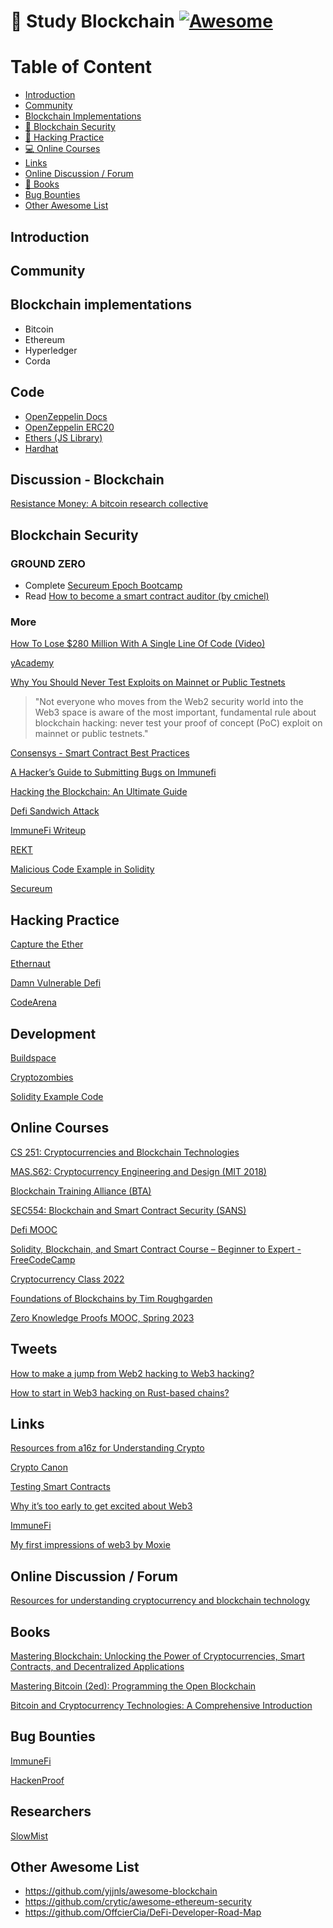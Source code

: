 # 🧊 Study Blockchain [![Awesome](https://cdn.rawgit.com/sindresorhus/awesome/d7305f38d29fed78fa85652e3a63e154dd8e8829/media/badge.svg)](https://github.com/sindresorhus/awesome)

# Table of Content
- [Introduction](#introduction)
- [Community](#community)
- [Blockchain Implementations](#blockchain-implementations)
- [🔐 Blockchain Security](#blockchain-security)
- [🚩 Hacking Practice](#hacking-practice)
- [:computer: Online Courses](#online-courses)
- [Links](#links)
- [Online Discussion / Forum](#online-discussion-forum)
- [:open_book: Books](#books)
- [Bug Bounties](#bug-bounties)
- [Other Awesome List](#other-awesome-list)

## Introduction

## Community

## Blockchain implementations
- Bitcoin
- Ethereum
- Hyperledger
- Corda

## Code
- [OpenZeppelin Docs](https://docs.openzeppelin.com/contracts)
- [OpenZeppelin ERC20](https://github.com/OpenZeppelin/openzeppelin-contracts)
- [Ethers (JS Library)](https://docs.ethers.io/v5/)
- [Hardhat](https://hardhat.org/)

## Discussion - Blockchain
[Resistance Money: A bitcoin research collective](https://www.resistance.money/)

## Blockchain Security

### GROUND ZERO
- Complete [Secureum Epoch Bootcamp](https://github.com/x676f64/secureum-mind_map)
- Read [How to become a smart contract auditor (by cmichel)](https://cmichel.io/how-to-become-a-smart-contract-auditor/)

### More

[How To Lose $280 Million With A Single Line Of Code (Video)](https://www.youtube.com/watch?v=bTPouSkrhIM)

[yAcademy](https://youtube.com/@yacademyDAO)

[Why You Should Never Test Exploits on Mainnet or Public Testnets](https://medium.com/immunefi/why-you-should-never-test-exploits-on-mainnet-or-public-testnets-7e904a2cbf05)
> "Not everyone who moves from the Web2 security world into the Web3 space is aware of the most important, fundamental rule about blockchain hacking: never test your proof of concept (PoC) exploit on mainnet or public testnets."

[Consensys - Smart Contract Best Practices](https://consensys.github.io/smart-contract-best-practices/)

[A Hacker’s Guide to Submitting Bugs on Immunefi](https://medium.com/immunefi/a-hackers-guide-to-submitting-bugs-on-immunefi-1e6b7ada71a9)

[Hacking the Blockchain: An Ultimate Guide](https://medium.com/immunefi/hacking-the-blockchain-an-ultimate-guide-4f34b33c6e8b)

[Defi Sandwich Attack](https://cmichel.io/de-fi-sandwich-attacks/)

[ImmuneFi Writeup](https://immunefi.medium.com/hacker-earns-largest-ever-crypto-bug-bounty-via-immunefi-1ee96a54cc9f)

[REKT](https://rekt.news/leaderboard/)

[Malicious Code Example in Solidity](https://solidity-by-example.org/hacks/hiding-malicious-code-with-external-contract/)

[Secureum](https://secureum.substack.com/archive)

## Hacking Practice
[Capture the Ether](https://capturetheether.com/)

[Ethernaut](https://ethernaut.openzeppelin.com/)

[Damn Vulnerable Defi](https://www.damnvulnerabledefi.xyz/)

[CodeArena](https://code4rena.com/)

## Development
[Buildspace](https://buildspace.so/)

[Cryptozombies](https://cryptozombies.io/)

[Solidity Example Code](https://solidity-by-example.org)

## Online Courses
[CS 251: Cryptocurrencies and Blockchain Technologies](https://cs251.stanford.edu/)

[MAS.S62: Cryptocurrency Engineering and Design (MIT 2018)](https://ocw.mit.edu/courses/media-arts-and-sciences/mas-s62-cryptocurrency-engineering-and-design-spring-2018/)

[Blockchain Training Alliance (BTA)](https://blockchaintrainingalliance.com/)

[SEC554: Blockchain and Smart Contract Security (SANS)](https://www.sans.org/ondemand/course/blockchain-smart-contract-security/192905)

[Defi MOOC](https://defi-learning.org/)

[Solidity, Blockchain, and Smart Contract Course – Beginner to Expert - FreeCodeCamp](https://www.youtube.com/watch?v=M576WGiDBdQ)

[Cryptocurrency Class 2022](https://cryptocurrencyclass.github.io/)

[Foundations of Blockchains by Tim Roughgarden](https://www.youtube.com/playlist?list=PLEGCF-WLh2RLOHv_xUGLqRts_9JxrckiA)

[Zero Knowledge Proofs MOOC, Spring 2023](https://zk-learning.org/)

## Tweets
[How to make a jump from Web2 hacking to Web3 hacking?](https://twitter.com/adrianhetman/status/1475550508354093072)

[How to start in Web3 hacking on Rust-based chains?](https://twitter.com/timurguvenkaya/status/1475843655567089676)

## Links
[Resources from a16z for Understanding Crypto](https://a16z.com/2020/04/30/explaining-crypto-from-a16z/)

[Crypto Canon](https://a16z.com/2018/02/10/crypto-readings-resources/)

[Testing Smart Contracts](https://www.notonlyowner.com/learn/intro-security-hacking-smart-contracts-ethereum)

[Why it’s too early to get excited about Web3](https://www.oreilly.com/radar/why-its-too-early-to-get-excited-about-web3/)

[ImmuneFi](https://immunefi.com/learn/)

[My first impressions of web3 by Moxie](https://moxie.org/2022/01/07/web3-first-impressions.html)

## Online Discussion / Forum
[Resources for understanding cryptocurrency and blockchain technology](https://news.ycombinator.com/item?id=23029172)

## Books
[Mastering Blockchain: Unlocking the Power of Cryptocurrencies, Smart Contracts, and Decentralized Applications](https://www.amazon.com/Mastering-Blockchain-Cryptocurrencies-Decentralized-Applications/dp/1492054704)

[Mastering Bitcoin (2ed): Programming the Open Blockchain](https://www.amazon.com/Mastering-Bitcoin-Programming-Open-Blockchain/dp/1491954388)

[Bitcoin and Cryptocurrency Technologies: A Comprehensive Introduction](https://www.amazon.com/Bitcoin-Cryptocurrency-Technologies-Comprehensive-Introduction/dp/0691171696)

## Bug Bounties
[ImmuneFi](www.immunefi.com)

[HackenProof](https://hackenproof.com/)

## Researchers
[SlowMist](https://twitter.com/slowmist_team)

## Other Awesome List
- https://github.com/yjjnls/awesome-blockchain
- https://github.com/crytic/awesome-ethereum-security
- https://github.com/OffcierCia/DeFi-Developer-Road-Map
